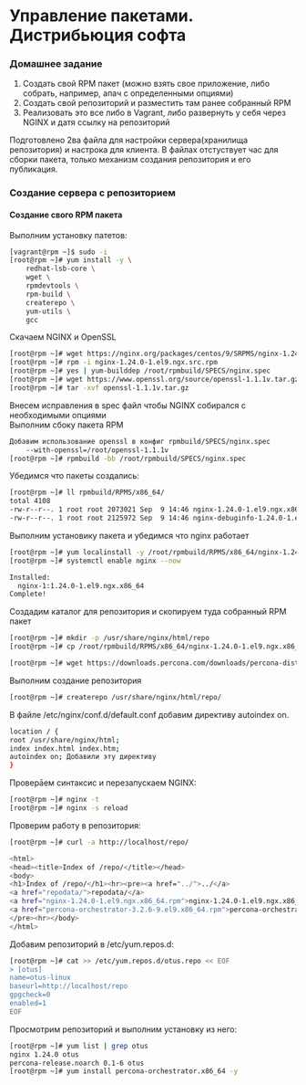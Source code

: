 # Управление пакетами. Дистрибьюция софта 

### Домашнее задание
1) Создать свой RPM пакет (можно взять свое приложение, либо собрать, например, апач с определенными опциями)
2) Создать свой репозиторий и разместить там ранее собранный RPM
3) Реализовать это все либо в Vagrant, либо развернуть у себя через NGINX и датя ссылку на репозиторий

Подготовлено 2ва файла для настройки сервера(хранилища репозитория) и настрока для клиента.
В файлах отстуствует час для сборки пакета, только механизм создания репозитория и его публикация.

### Создание сервера с репозиторием
#### Создание свого RPM пакета

Выполним установку патетов:
```sh
[vagrant@rpm ~]$ sudo -i
[root@rpm ~]# yum install -y \
    redhat-lsb-core \
    wget \
    rpmdevtools \
    rpm-build \
    createrepo \
    yum-utils \
    gcc
```
Скачаем NGINX и OpenSSL
```sh
[root@rpm ~]# wget https://nginx.org/packages/centos/9/SRPMS/nginx-1.24.0-1.el9.ngx.src.rpm
[root@rpm ~]# rpm -i nginx-1.24.0-1.el9.ngx.src.rpm
[root@rpm ~]# yes | yum-builddep /root/rpmbuild/SPECS/nginx.spec
[root@rpm ~]# wget https://www.openssl.org/source/openssl-1.1.1v.tar.gz
[root@rpm ~]# tar -xvf openssl-1.1.1v.tar.gz
```
Внесем исправления в spec файл чтобы NGINX собирался с необходимыми опциями  
Выполним сбоку пакета RPM
```sh
Добавим использование openssl в конфиг rpmbuild/SPECS/nginx.spec
    --with-openssl=/root/openssl-1.1.1v
[root@rpm ~]# rpmbuild -bb /root/rpmbuild/SPECS/nginx.spec
```
Убедимся что пакеты создались:
```sh
[root@rpm ~]# ll rpmbuild/RPMS/x86_64/
total 4108
-rw-r--r--. 1 root root 2073021 Sep  9 14:46 nginx-1.24.0-1.el9.ngx.x86_64.rpm
-rw-r--r--. 1 root root 2125972 Sep  9 14:46 nginx-debuginfo-1.24.0-1.el9.ngx.x86_64.rpm
```

Выполним установику пакета и убедимся что nginx работает
```sh
[root@rpm ~]# yum localinstall -y /root/rpmbuild/RPMS/x86_64/nginx-1.24.0-1.el9.ngx.x86_64.rpm
[root@rpm ~]# systemctl enable nginx --now

Installed:
  nginx-1:1.24.0-1.el9.ngx.x86_64
Complete!
```

Создадим  каталог для репозитория и скопируем туда собранный RPM пакет
```sh
[root@rpm ~]# mkdir -p /usr/share/nginx/html/repo
[root@rpm ~]# cp /root/rpmbuild/RPMS/x86_64/nginx-1.24.0-1.el9.ngx.x86_64.rpm /usr/share/nginx/html/repo/

[root@rpm ~]# wget https://downloads.percona.com/downloads/percona-distribution-mysql-ps/percona-distribution-mysql-ps-8.0.33/binary/redhat/9/x86_64/percona-orchestrator-3.2.6-9.el9.x86_64.rpm -O /usr/share/nginx/html/repo/percona-orchestrator-3.2.6-9.el9.x86_64.rpm
```

Выполним создание репозитория
```sh
[root@rpm ~]# createrepo /usr/share/nginx/html/repo/
```

В файле /etc/nginx/conf.d/default.conf добавим директиву autoindex on.
```sh
location / {
root /usr/share/nginx/html;
index index.html index.htm;
autoindex on; Добавили эту директиву
}
```

Проверāем синтаксис и перезапускаем NGINX:
```sh
[root@rpm ~]# nginx -t
[root@rpm ~]# nginx -s reload
```
Проверим работу в репозитория:
```sh
[root@rpm ~]# curl -a http://localhost/repo/

<html>
<head><title>Index of /repo/</title></head>
<body>
<h1>Index of /repo/</h1><hr><pre><a href="../">../</a>
<a href="repodata/">repodata/</a>                                          09-Sep-2023 18:15                   -
<a href="nginx-1.24.0-1.el9.ngx.x86_64.rpm">nginx-1.24.0-1.el9.ngx.x86_64.rpm</a>                  09-Sep-2023 17:52             2073021
<a href="percona-orchestrator-3.2.6-9.el9.x86_64.rpm">percona-orchestrator-3.2.6-9.el9.x86_64.rpm</a>        29-May-2023 10:28             5306801
</pre><hr></body>
</html>
```
Добавим репозиторий в /etc/yum.repos.d:
```sh
[root@rpm ~]# cat >> /etc/yum.repos.d/otus.repo << EOF
> [otus]
name=otus-linux
baseurl=http://localhost/repo
gpgcheck=0
enabled=1
EOF
```

Просмотрим репозиторий и выполним установку из него:
```sh
[root@rpm ~]# yum list | grep otus
nginx 1.24.0 otus
percona-release.noarch 0.1-6 otus
[root@rpm ~]# yum install percona-orchestrator.x86_64 -y
```

